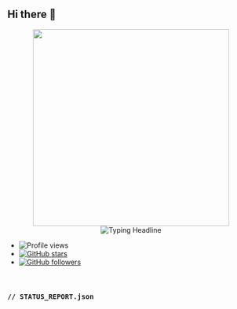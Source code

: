 ## Hi there 👋

<!--
**maestro-ant/maestro-ant** is a ✨ _special_ ✨ repository because its `README.md` (this file) appears on your GitHub profile.

Here are some ideas to get you started:

- 🔭 I’m currently working on ...
- 🌱 I’m currently learning ...
- 👯 I’m looking to collaborate on ...
- 🤔 I’m looking for help with ...
- 💬 Ask me about ...
- 📫 How to reach me: ...
- 😄 Pronouns: ...
- ⚡ Fun fact: ...
-->

<!-- 
  CODE-RED THEME v2.0 - DYNAMIC EDITION
  
  Instructions:
  1. Your username 'maestro-ant' is already filled in.
  2. Just update the links in the "// Contact Grid" section with your real profiles.
-->

<!-- Header GIF -->
<div align="center">
  <img src="https://media.giphy.com/media/wassie-bywassies-wassies-Kv2T5yBQ774PSBeXjY/giphy.gif" width="400"/>
</div>

<!-- Dynamic Typing Headline -->
<div align="center">
  <img src="https://readme-typing-svg.herokuapp.com?font=JetBrains+Mono&size=30&color=E02424&center=true&vCenter=true&width=600&height=80&lines=I'm+a+Penetration+Tester;Offensive+Security+Expert;Cybersecurity+Researcher;Cloud+Security+Explorer;Continuous+Learner" alt="Typing Headline">
</div>

<!-- Badges -->
*   <img src="https://komarev.com/ghpvc/?username=maestro-ant&label=Profile_Views&color=333333&style=flat-square" alt="Profile views"/>
*   <a href="https://github.com/maestro-ant?tab=repositories"><img src="https://img.shields.io/github/stars/maestro-ant?label=Repository%20Stars&style=flat-square&color=333333" alt="GitHub stars"/></a>
*   <a href="https://github.com/maestro-ant?tab=followers"><img src="https://img.shields.io/github/followers/maestro-ant?label=Followers&style=flat-square&color=333333" alt="GitHub followers"/></a>

</br>

<!-- Status Report: Thematic "About Me" -->
### `// STATUS_REPORT.json`
